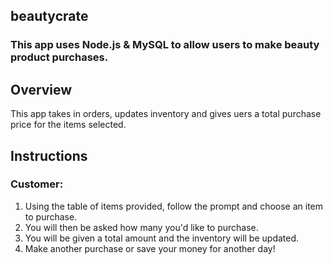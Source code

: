 ## beautycrate

### This app uses Node.js & MySQL to allow users to make beauty product purchases. 

## Overview

This app takes in orders, updates inventory and gives uers a total purchase price for the items selected. 

## Instructions

### Customer:

1. Using the table of items provided, follow the prompt and choose an item to purchase.
2. You will then be asked how many you'd like to purchase.
3. You will be given a total amount and the inventory will be updated.
4. Make another purchase or save your money for another day!

